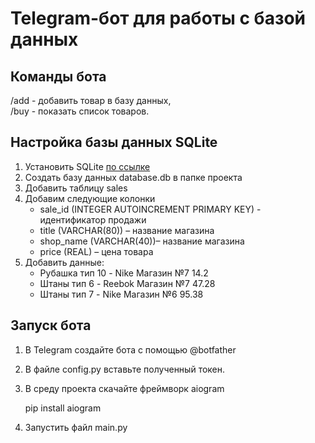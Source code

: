 # Telegram-бот для работы с базой данных

## Команды бота
/add - добавить товар в базу данных,<br>
/buy - показать список товаров.

## Настройка базы данных SQLite
1. Установить SQLite [по ссылке](https://sqlitestudio.pl)
2. Создать базу данных database.db в папке проекта
3. Добавить таблицу sales
4. Добавим следующие колонки
   * sale_id (INTEGER AUTOINCREMENT PRIMARY KEY) - идентификатор продажи
   * title (VARCHAR(80)) – название магазина
   * shop_name (VARCHAR(40))– название магазина
   * price (REAL) – цена товара
5. Добавить данные:
   * Рубашка тип 10 - Nike  Магазин №7  14.2
   * Штаны тип 6 - Reebok   Магазин №7  47.28
   * Штаны тип 7 - Nike     Магазин №6  95.38

## Запуск бота
1. В Telegram создайте бота с помощью @botfather
2. В файле config.py вставьте полученный токен. 
3. В среду проекта скачайте фреймворк aiogram
   
    pip install aiogram
    
4. Запустить файл main.py
